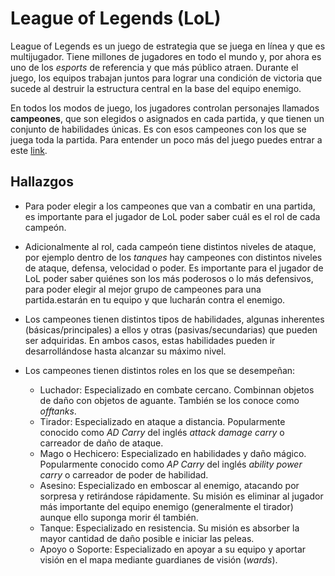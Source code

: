 # League of Legends (LoL)

League of Legends es un juego de estrategia que se juega en línea y que es
multijugador. Tiene millones de jugadores en todo el mundo y, por ahora es uno
de los _esports_ de referencia y que más público atraen.
Durante el juego, los equipos trabajan juntos para lograr una
condición de victoria que sucede al destruir la estructura central en la base
del equipo enemigo.

En todos los modos de juego, los jugadores controlan
personajes llamados **campeones**, que son elegidos o asignados en cada partida,
y que tienen un conjunto de habilidades únicas. Es con esos campeones con los
que se juega toda la partida. Para entender un poco más del juego puedes entrar
a este [link](https://www.redbull.com/es-es/5-consejos-empezar-jugar-league-of-legends#targetText=Lo%20primero%20que%20tienes%20que,donde%20lucha%20cinco%20contra%20cinco).

## Hallazgos

* Para poder elegir a los campeones que van a combatir en una partida, es
  importante para el jugador de LoL poder saber cuál es el rol de cada campeón.
* Adicionalmente al rol, cada campeón tiene distintos niveles de ataque, por
  ejemplo dentro de los _tanques_ hay campeones con distintos niveles de ataque,
  defensa, velocidad o poder. Es importante para el jugador de LoL poder saber
  quiénes son los más poderosos o lo más defensivos, para poder elegir al mejor
  grupo de campeones para una partida.estarán
  en tu equipo y que lucharán contra el enemigo.
* Los campeones tienen distintos tipos de habilidades, algunas inherentes
  (básicas/principales) a ellos y otras (pasivas/secundarias) que pueden ser
  adquiridas. En ambos casos, estas habilidades pueden ir desarrollándose hasta
  alcanzar su máximo nivel.
* Los campeones tienen distintos roles en los que se desempeñan:

  - Luchador: Especializado en combate cercano. Combinnan objetos de daño con
    objetos de aguante. También se los conoce como _offtanks_.
  - Tirador: Especializado en ataque a distancia. Popularmente conocido como
    _AD Carry_ del inglés _attack damage carry_ o carreador de daño de ataque.
  - Mago o Hechicero: Especializado en habilidades y daño mágico. Popularmente
    conocido como _AP Carry_ del inglés _ability power carry_ o carreador de
    poder de habilidad.
  - Asesino: Especializado en emboscar al enemigo, atacando por sorpresa y
    retirándose rápidamente. Su misión es eliminar al jugador más importante del
    equipo enemigo (generalmente el tirador) aunque ello suponga morir él
    también.
  - Tanque: Especializado en resistencia. Su misión es absorber la mayor
    cantidad de daño posible e iniciar las peleas.
  - Apoyo o Soporte: Especializado en apoyar a su equipo y aportar visión en el
    mapa mediante guardianes de visión (_wards_).
